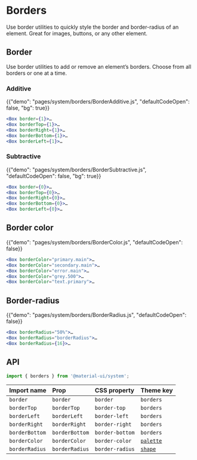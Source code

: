 # Borders

<p class="description">Use border utilities to quickly style the border and border-radius of an element. Great for images, buttons, or any other element.</p>

## Border

Use border utilities to add or remove an element’s borders. Choose from all borders or one at a time.

### Additive

{{"demo": "pages/system/borders/BorderAdditive.js", "defaultCodeOpen": false, "bg": true}}

```jsx
<Box border={1}>…
<Box borderTop={1}>…
<Box borderRight={1}>…
<Box borderBottom={1}>…
<Box borderLeft={1}>…
```

### Subtractive

{{"demo": "pages/system/borders/BorderSubtractive.js", "defaultCodeOpen": false, "bg": true}}

```jsx
<Box border={0}>…
<Box borderTop={0}>…
<Box borderRight={0}>…
<Box borderBottom={0}>…
<Box borderLeft={0}>…
```

## Border color

{{"demo": "pages/system/borders/BorderColor.js", "defaultCodeOpen": false}}

```jsx
<Box borderColor="primary.main">…
<Box borderColor="secondary.main">…
<Box borderColor="error.main">…
<Box borderColor="grey.500">…
<Box borderColor="text.primary">…
```

## Border-radius

{{"demo": "pages/system/borders/BorderRadius.js", "defaultCodeOpen": false}}

```jsx
<Box borderRadius="50%">…
<Box borderRadius="borderRadius">…
<Box borderRadius={16}>…
```

## API

```js
import { borders } from '@material-ui/system';
```

| Import name | Prop | CSS property | Theme key |
|:------------|:-----|:-------------|:----------|
| `border` | `border` | `border` | `borders` |
| `borderTop` | `borderTop` | `border-top` | `borders` |
| `borderLeft` | `borderLeft` | `border-left` | `borders` |
| `borderRight` | `borderRight` | `border-right` | `borders` |
| `borderBottom` | `borderBottom` | `border-bottom` | `borders` |
| `borderColor` | `borderColor` | `border-color` | [`palette`](/customization/default-theme/?expend-path=$.palette) |
| `borderRadius` | `borderRadius` | `border-radius` | [`shape`](/customization/default-theme/?expend-path=$.shape) |
